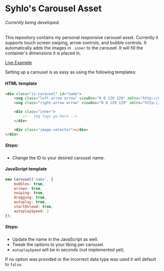 # Syhlo's Carousel Asset

###### *Currently being developed.*

This repository contains my personal responsive carousel asset. Currently it supports touch screen swiping, arrow controls, and bubble controls. It automatically adds the images in `.inner` to the carousel. It will fill the container's dimensions it is placed in.

[Live Example](https://codepen.io/Syh/full/VqEMNd)

Setting up a carousel is as easy as using the following templates:

#### HTML template
```html
<div class="is-carousel" id="name">
	<svg class="left-arrow arrow" viewBox="0 0 129 129" xmlns="http://www.w3.org/2000/svg"></svg>
	<svg class="right-arrow arrow" viewBox="0 0 129 129" xmlns="http://www.w3.org/2000/svg"></svg>

	<div class="inner">
    	<!-- img tags go here -->
	</div>

	<div class="image-selector"></div>
</div>
```
##### Steps: 
* Change the ID to your desired carousel name.

#### JavaScript template
```javascript
new Carousel('name', {
    bubbles: true,
    arrows: true,
    swiping: true,
    dragging: true,
    autoplay: true,
    startOnload: true,
    autoplaySpeed: 2
});
```
##### Steps:

* Update the name in the JavaScript as well. 
* Tweak the options to your liking per carousel. 
* `autoplaySpeed` will be in seconds (not implemented yet). 

If no option was provided or the incorrect data type was used it will default to `false`.

